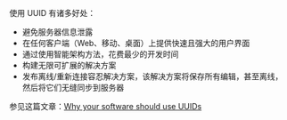 使用 UUID 有诸多好处：

- 避免服务器信息泄露
- 在任何客户端（Web、移动、桌面）上提供快速且强大的用户界面
- 通过使用智能架构方法，花费最少的开发时间
- 构建无限可扩展的解决方案
- 发布离线/重新连接容忍解决方案，该解决方案将保存所有编辑，甚至离线，然后将它们无缝同步到服务器

参见这篇文章：[Why your software should use UUIDs](https://devforth.io/blog/why-your-software-should-use-uuids/)





